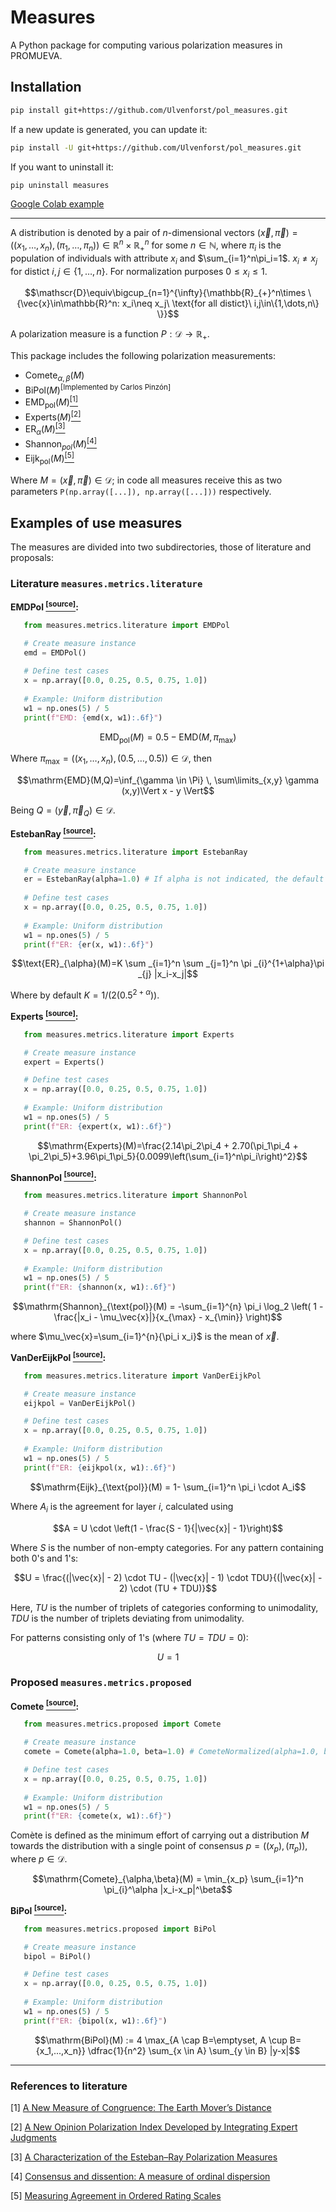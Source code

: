 # Measures

A Python package for computing various polarization measures in PROMUEVA.

## Installation

```bash
pip install git+https://github.com/Ulvenforst/pol_measures.git
```

If a new update is generated, you can update it:
```bash
pip install -U git+https://github.com/Ulvenforst/pol_measures.git
```

If you want to uninstall it:
```bash
pip uninstall measures
```

[Google Colab example](https://colab.research.google.com/drive/1g_UgozULgUGjM0gSyZ-Hg59kUtMxnJKi?usp=sharing)

---

A distribution is denoted by a pair of $n$-dimensional vectors $`(\vec{x},\vec{\pi})=((x_1,\dots,x_n),(\pi_1,\dots,\pi_n))\in\mathbb{R}^n\times\mathbb{R}_{+}^n`$ for some $`n\in\mathbb{N}`$, where $`\pi_i`$ is the population of individuals with attribute $`x_i`$ and $`\sum_{i=1}^n\pi_i=1`$. $`x_i\neq x_j`$ for distict $`i,j\in\{1,\dots,n\}`$. For normalization purposes $`0\leqslant x_i\leqslant 1`$.

```math
\mathscr{D}\equiv\bigcup_{n=1}^{\infty}{\mathbb{R}_{+}^n\times \{\vec{x}\in\mathbb{R}^n: x_i\neq x_j\ \text{for all distict}\ i,j\in\{1,\dots,n\} \}}
```

A polarization measure is a function $P:\mathscr{D}\to\mathbb{R}_+$.

This package includes the following polarization measurements:

*   $\mathrm{Comete}_{\alpha,\beta}(M)$
*   $\text{BiPol}(M)$<sup>[Implemented by Carlos Pinzón]</sup>
*   $\mathrm{EMD}_\text{pol}(M)$[<sup>[1]</sup>](#references-to-literature)
*   $\text{Experts}(M)$[<sup>[2]</sup>](#references-to-literature)
*   $\mathrm{ER}_{\alpha}(M)$[<sup>[3]</sup>](#references-to-literature)
*   $\text{Shannon}_{pol}(M)$[<sup>[4]</sup>](#references-to-literature)
*   $\text{Eijk}_\text{pol}(M)$[<sup>[5]</sup>](#references-to-literature)

Where $M=(\vec{x},\vec{\pi})\in\mathscr{D}$; in code all measures receive this as two parameters `P(np.array([...]), np.array([...]))` respectively.

## Examples of use measures

The measures are divided into two subdirectories, those of literature and proposals:

### Literature `measures.metrics.literature`
**EMDPol [<sup>[source]</sup>](https://github.com/Ulvenforst/pol_measures/blob/main/src/measures/metrics/literature/emd.py):**
```python
   from measures.metrics.literature import EMDPol

   # Create measure instance
   emd = EMDPol()
   
   # Define test cases
   x = np.array([0.0, 0.25, 0.5, 0.75, 1.0])
   
   # Example: Uniform distribution
   w1 = np.ones(5) / 5
   print(f"EMD: {emd(x, w1):.6f}")
```
```math
\mathrm{EMD}_\text{pol}(M)=0.5-\mathrm{EMD}(M,\pi_{\max})
```

Where $`\pi_{\max}=((x_1,\dots,x_n),(0.5,\dots,0.5))\in\mathscr{D}`$, then
```math
\mathrm{EMD}(M,Q)=\inf_{\gamma \in \Pi} \, \sum\limits_{x,y} \gamma (x,y)\Vert x - y \Vert
```

Being $Q=(\vec{y},\vec{\pi}_Q)\in\mathscr{D}$.

**EstebanRay [<sup>[source]</sup>](https://github.com/Ulvenforst/pol_measures/blob/main/src/measures/metrics/literature/esteban_ray.py):**

```python
   from measures.metrics.literature import EstebanRay

   # Create measure instance
   er = EstebanRay(alpha=1.0) # If alpha is not indicated, the default is 1.6
   
   # Define test cases
   x = np.array([0.0, 0.25, 0.5, 0.75, 1.0])
   
   # Example: Uniform distribution
   w1 = np.ones(5) / 5
   print(f"ER: {er(x, w1):.6f}")
```
```math
\text{ER}_{\alpha}(M)=K \sum _{i=1}^n \sum _{j=1}^n \pi _{i}^{1+\alpha}\pi _{j} |x_i-x_j|
```
Where by default $K = 1 / (2(0.5^{2 + \alpha}))$.


**Experts [<sup>[source]</sup>](https://github.com/Ulvenforst/pol_measures/blob/main/src/measures/metrics/literature/experts.py):**
```python
   from measures.metrics.literature import Experts

   # Create measure instance
   expert = Experts()

   # Define test cases
   x = np.array([0.0, 0.25, 0.5, 0.75, 1.0])
   
   # Example: Uniform distribution
   w1 = np.ones(5) / 5
   print(f"ER: {expert(x, w1):.6f}")
```
```math
\mathrm{Experts}(M)=\frac{2.14\pi_2\pi_4 + 2.70(\pi_1\pi_4 + \pi_2\pi_5)+3.96\pi_1\pi_5}{0.0099\left(\sum_{i=1}^n\pi_i\right)^2}
```

**ShannonPol [<sup>[source]</sup>](https://github.com/Ulvenforst/pol_measures/blob/main/src/measures/metrics/literature/shannon.py):**
```python
   from measures.metrics.literature import ShannonPol

   # Create measure instance
   shannon = ShannonPol()

   # Define test cases
   x = np.array([0.0, 0.25, 0.5, 0.75, 1.0])
   
   # Example: Uniform distribution
   w1 = np.ones(5) / 5
   print(f"ER: {shannon(x, w1):.6f}")
```
```math
\mathrm{Shannon}_{\text{pol}}(M) = -\sum_{i=1}^{n} \pi_i \log_2 \left( 1 - \frac{|x_i - \mu_\vec{x}|}{x_{\max} - x_{\min}} \right)
```

where $\mu_\vec{x}=\sum_{i=1}^{n}{\pi_i x_i}$ is the mean of $\vec{x}$.

**VanDerEijkPol [<sup>[source]</sup>](https://github.com/Ulvenforst/pol_measures/blob/main/src/measures/metrics/literature/van_der_eijk.py):**
```python
   from measures.metrics.literature import VanDerEijkPol

   # Create measure instance
   eijkpol = VanDerEijkPol()

   # Define test cases
   x = np.array([0.0, 0.25, 0.5, 0.75, 1.0])
   
   # Example: Uniform distribution
   w1 = np.ones(5) / 5
   print(f"ER: {eijkpol(x, w1):.6f}")
```
```math
\mathrm{Eijk}_{\text{pol}}(M) = 1- \sum_{i=1}^n \pi_i \cdot A_i
```
Where $A_i$ is the agreement for layer $i$, calculated using
```math
A = U \cdot \left(1 - \frac{S - 1}{|\vec{x}| - 1}\right)
```
Where $S$ is the number of non-empty categories. For any pattern containing both 0's and 1's:

```math
U = \frac{(|\vec{x}| - 2) \cdot TU - (|\vec{x}| - 1) \cdot TDU}{(|\vec{x}| - 2) \cdot (TU + TDU)}
```

Here, $TU$ is the number of triplets of categories conforming to unimodality, $TDU$ is the number of triplets deviating from unimodality.

For patterns consisting only of 1's (where $TU = TDU = 0$):

```math
U = 1
```

### Proposed `measures.metrics.proposed`

**Comete [<sup>[source]</sup>](https://github.com/Ulvenforst/pol_measures/blob/main/src/measures/metrics/proposed/comete.py):**

```python
   from measures.metrics.proposed import Comete

   # Create measure instance
   comete = Comete(alpha=1.0, beta=1.0) # CometeNormalized(alpha=1.0, beta=1.0) can also be used (It is still being developed)

   # Define test cases
   x = np.array([0.0, 0.25, 0.5, 0.75, 1.0])
   
   # Example: Uniform distribution
   w1 = np.ones(5) / 5
   print(f"ER: {comete(x, w1):.6f}")
```

Comète is defined as the minimum effort of carrying out a distribution $M$ towards the distribution with a single point of consensus $p=((x_p),(\pi_p))$, where $p\in\mathscr{D}$.

```math
\mathrm{Comete}_{\alpha,\beta}(M) = \min_{x_p} \sum_{i=1}^n \pi_{i}^\alpha |x_i-x_p|^\beta
```

**BiPol [<sup>[source]</sup>](https://github.com/Ulvenforst/pol_measures/blob/main/src/measures/metrics/proposed/bipol.py):**
```python
   from measures.metrics.proposed import BiPol

   # Create measure instance
   bipol = BiPol()

   # Define test cases
   x = np.array([0.0, 0.25, 0.5, 0.75, 1.0])
   
   # Example: Uniform distribution
   w1 = np.ones(5) / 5
   print(f"ER: {bipol(x, w1):.6f}")
```
```math
\mathrm{BiPol}(M) := 4 \max_{A \cap B=\emptyset, A \cup B={x_1,...,x_n}} \dfrac{1}{n^2} \sum_{x \in A} \sum_{y \in B} |y-x|
```
---

### References to literature
[1] [A New Measure of Congruence: The Earth Mover’s Distance](https://www.cambridge.org/core/journals/political-analysis/article/abs/new-measure-of-congruence-the-earth-movers-distance/8699CA3E41430C3E3B9086D0709B388A)

[2] [A New Opinion Polarization Index Developed by Integrating Expert Judgments](https://www.frontiersin.org/journals/psychology/articles/10.3389/fpsyg.2021.738258/full)

[3] [A Characterization of the Esteban–Ray Polarization Measures](https://doi.org/10.1016/j.econlet.2018.05.011)

[4] [Consensus and dissention: A measure of ordinal dispersion](https://doi.org/10.1016/j.ijar.2006.06.024)

[5] [Measuring Agreement in Ordered Rating Scales](https://doi.org/10.1023/A:1010374114305)
